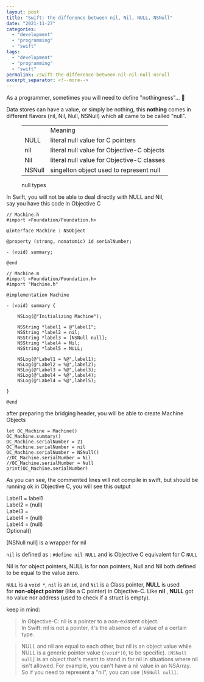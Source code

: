 ```yaml
---
layout: post
title: "Swift: the difference between nil, Nil, NULL, NSNull"
date: "2021-11-27"
categories: 
  - "development"
  - "programming"
  - "swift"
tags: 
  - "development"
  - "programming"
  - "swift"
permalink: /swift-the-difference-between-nil-nil-null-nsnull
excerpt_separator: <!--more-->
---
```


As a programmer, sometimes you will need to define "nothingness"... 🧐  
<!--more-->

Data stores can have a value, or simply be nothing, this **nothing** comes in different flavors (nil, Nil, Null, NSNull) which all came to be called "null".

<figure>

<table><tbody><tr><td></td><td>Meaning</td></tr><tr><td>NULL</td><td>literal null value for C pointers</td></tr><tr><td>nil</td><td>literal null value for Objective-C objects</td></tr><tr><td>Nil</td><td>literal null value for Objective-C classes</td></tr><tr><td>NSNull</td><td>singelton object used to represent null</td></tr></tbody></table>

<figcaption>

null types

</figcaption>



</figure>

  
In Swift, you will not be able to deal directly with NULL and Nil,  
say you have this code in Objective C

```
// Machine.h
#import <Foundation/Foundation.h>

@interface Machine : NSObject

@property (strong, nonatomic) id serialNumber;

- (void) summary;

@end

// Machine.m
#import <Foundation/Foundation.h>
#import "Machine.h"

@implementation Machine

- (void) summary {
    
    NSLog(@"Initializing Machine");
    
    NSString *label1 = @"label1";
    NSString *label2 = nil;
    NSString *label3 = [NSNull null];
    NSString *label4 = Nil;
    NSString *label5 = NULL;
    
    NSLog(@"Label1 = %@",label1);
    NSLog(@"Label2 = %@",label2);
    NSLog(@"Label3 = %@",label3);
    NSLog(@"Label4 = %@",label4);
    NSLog(@"Label4 = %@",label5);

}

@end
```

after preparing the bridging header, you will be able to create Machine Objects

```
let OC_Machine = Machine()
OC_Machine.summary()
OC_Machine.serialNumber = 21
OC_Machine.serialNumber = nil
OC_Machine.serialNumber = NSNull()
//OC_Machine.serialNumber = Nil
//OC_Machine.serialNumber = Null
print(OC_Machine.serialNumber)
```

As you can see, the commented lines will not compile in swift, but should be running ok in Objective C, you will see this output  
  
Label1 = label1  
Label2 = (null)  
Label3 = <null>  
Label4 = (null)  
Label4 = (null)  
Optional(<null>)  
  
\[NSNull null\] is a wrapper for nil  
  
`nil` is defined as : `#define nil NULL` and is Objective C equivalent for C `NULL`  
  
Nil is for object pointers, NULL is for non pointers, Null and Nil both defined to be equal to the value zero.  
  
`NULL` is a `void *`, `nil` is an `id`, and `Nil` is a Class pointer, **NULL** is used for **non-object pointer** (like a C pointer) in Objective-C. Like **nil** , **NULL** got no value nor address (used to check if a struct is empty).  
  
keep in mind:

> In Objective-C: nil is a pointer to a non-existent object.  
> In Swift: nil is not a pointer, it's the absence of a value of a certain type.

> NULL and nil are equal to each other, but nil is an object value while NULL is a generic pointer value (`(void*)0`, to be specific). `[NSNull null]` is an object that's meant to stand in for nil in situations where nil isn't allowed. For example, you can't have a nil value in an NSArray. So if you need to represent a "nil", you can use `[NSNull null]`.
